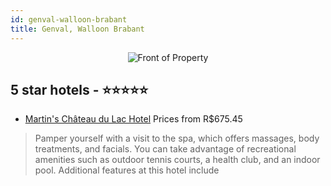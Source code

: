```yaml
---
id: genval-walloon-brabant
title: Genval, Walloon Brabant
---
```


<center><img src="https://i.travelapi.com/hotels/1000000/190000/186100/186069/83f4bb86_z.jpg" alt="Front of Property" /></center>


##  5 star hotels - ⭐️⭐️⭐️⭐️⭐️

-    [Martin's Château du Lac Hotel](https://us.hurb.com/hotels/genval/martin-s-chateau-du-lac-hotel-JNP-JP901884?cmp=18055) Prices from R$675.45
   > Pamper yourself with a visit to the spa, which offers massages, body treatments, and facials. You can take advantage of recreational amenities such as outdoor tennis courts, a health club, and an indoor pool. Additional features at this hotel include
